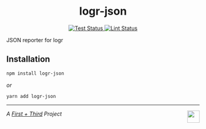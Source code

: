 <h1 align="center">logr-json</h1>

<p align="center">
  <a href="https://github.com/firstandthird/logr-json/actions">
    <img src="https://img.shields.io/github/workflow/status/firstandthird/logr-json/Test/main?label=Tests&style=for-the-badge" alt="Test Status"/>
  </a>
  <a href="https://github.com/firstandthird/logr-json/actions">
    <img src="https://img.shields.io/github/workflow/status/firstandthird/logr-json/Lint/main?label=Lint&style=for-the-badge" alt="Lint Status"/>
  </a>
</p>

JSON reporter for logr

## Installation

```sh
npm install logr-json
```

_or_

```sh
yarn add logr-json
```

---

<a href="https://firstandthird.com"><img src="https://firstandthird.com/_static/ui/images/safari-pinned-tab-62813db097.svg" height="32" width="32" align="right"></a>

_A [First + Third](https://firstandthird.com) Project_
